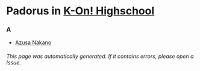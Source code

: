 # Padorus in [K-On! Highschool](https://myanimelist.net/manga/51857/K-On_Highschool)

### A
* [Azusa Nakano](https://github.com/shadow578/Project-Padoru/blob/master/table-of-contents/characters/AzusaNakano.md)

###### This page was automatically generated. If it contains errors, please open a Issue.
